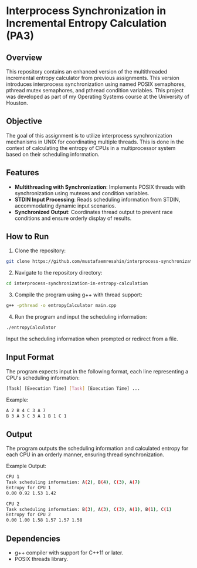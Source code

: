 # Interprocess Synchronization in Incremental Entropy Calculation (PA3)

## Overview
This repository contains an enhanced version of the multithreaded incremental entropy calculator from previous assignments. This version introduces interprocess synchronization using named POSIX semaphores, pthread mutex semaphores, and pthread condition variables. This project was developed as part of my Operating Systems course at the University of Houston.

## Objective
The goal of this assignment is to utilize interprocess synchronization mechanisms in UNIX for coordinating multiple threads. This is done in the context of calculating the entropy of CPUs in a multiprocessor system based on their scheduling information.

## Features
- **Multithreading with Synchronization**: Implements POSIX threads with synchronization using mutexes and condition variables.
- **STDIN Input Processing**: Reads scheduling information from STDIN, accommodating dynamic input scenarios.
- **Synchronized Output**: Coordinates thread output to prevent race conditions and ensure orderly display of results.

## How to Run

1. Clone the repository:

```bash
git clone https://github.com/mustafaemresahin/interprocess-synchronization-in-entropy-calculation.git
```

2. Navigate to the repository directory:

```bash
cd interprocess-synchronization-in-entropy-calculation
```

3. Compile the program using g++ with thread support:

```bash
g++ -pthread -o entropyCalculator main.cpp
```

4. Run the program and input the scheduling information:

```bash
./entropyCalculator
```

Input the scheduling information when prompted or redirect from a file.

## Input Format
The program expects input in the following format, each line representing a CPU's scheduling information:

```bash
[Task] [Execution Time] [Task] [Execution Time] ...
```

Example:

```bash
A 2 B 4 C 3 A 7
B 3 A 3 C 3 A 1 B 1 C 1
```


## Output
The program outputs the scheduling information and calculated entropy for each CPU in an orderly manner, ensuring thread synchronization.

Example Output:

```bash
CPU 1
Task scheduling information: A(2), B(4), C(3), A(7)
Entropy for CPU 1
0.00 0.92 1.53 1.42

CPU 2
Task scheduling information: B(3), A(3), C(3), A(1), B(1), C(1)
Entropy for CPU 2
0.00 1.00 1.58 1.57 1.57 1.58
```

## Dependencies
- g++ compiler with support for C++11 or later.
- POSIX threads library.